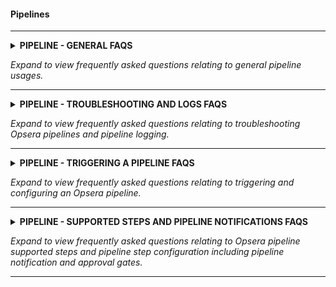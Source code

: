 
#### Pipelines

____
<details>
<summary>
<b>PIPELINE - GENERAL FAQS</b>

</summary>

<details>
<summary>Can I publish the pipelines into a catalog?</summary>

>Yes, you can create a pipeline with the respective stages and go to the pipeline summary tab and select "publish" to publish the pipeline to your organization's private catalog of pipeline templates.
</details>

<details>
<summary>I deleted a tool in Tool Registry. What happens to the pipelines using that tool?</summary>

>Pipelines will fail without the Tool Registry.
</details>

<details>
<summary>Can I migrate my Github Yaml pipelines to Opsera pipelines?</summary>

>Opsera offers drag and drop pipelines where users can build the stages of the pipeline in minutes without the need of YAML and pipeline can be published in the catalog for other users to reuse it.
</details>

<details>
  <summary>Do we have to configure pipelines/steps everytime before running them? </summary>

>Not required, once the pipeline is set up, users do not have to update or reconfigure the pipelines unless there is a change in the branch
</details>

<details>
<summary>Can we configure steps to run in parallel?</summary>

>Yes, users can add parallel step within a pipeline and trigger up to 5 pipeline at a time.
</details>

<details>
<summary>Can I invoke a pipeline through a pipeline? </summary>

>Yes, Users can add parallel or child pipeline step and trigger another pipeline through a pipeline.
</details>

<details>
  <summary>What happens to webhook, when I delete my pipeline?</summary>

>Webhook registered within pipeline will be deleted and users has to manually go to SCM and delete the registered webhook.
</details>

<details>
<summary>Can I multiselect Pipeline and delete or apply access rule to multiple pipelines?</summary>

>No, This functionality is part of the roadmap and will be implemented as part of Q3 2022.
</details>

<details>
<summary>I have pipelines in other tools (Bamboo, Jenkins), is there easy way to import those pipelines to opsera? </summary>

>No, Opsera is no code platform where Pipelines are constructed using drag and drop option.
</details>

<details>
<summary>Can pipelines be versioned?</summary>

>Yes, you can copy the YAML files into your SCM. We are working on providing an option to sync the configuration directly into your repo (Roadmap item).
</details>

<details>
<summary>Do I have to write groovy script in jenkins to build the pipelines?</summary>

>No, Opsera is no code orchestration platform where Pipelines are constructed using drag and drop option.
</details>
</details>

*Expand to view frequently asked questions relating to general pipeline usages.*

----

<details>
<summary>
<b>PIPELINE - TROUBLESHOOTING AND LOGS FAQS</b>

</summary>

<details>
<summary>How can I troubleshoot a failing pipeline before contacting Opsera Support?</summary>

>Check for the pipeline summary logs and if you see any logs that says authentication error then go to tool registry by clicking 3 dots in the pipeline and test the connection of the tool to Opsera. If the connection is success open a ticket with Opsera [**Opsera Support**](https://opsera.atlassian.net/servicedesk/customer/portal/2). If the connection fails in Tool Registry, contact the admin and seek support to change the password, secret or token.
</details>

<details>
<summary>Where can I go to for guidance, when I have trouble setting up a Step/Pipeline?</summary>

>[**Opsera Help Documentation**](https://opsera.atlassian.net/wiki/spaces/OE/overview)
</details>

<details>
<summary>My pipeline is stuck. What should I do next?</summary>

>Look at the pipeline summary logs, if the logs are streaming then wait for the pipeline to complete, If there is no log activity for last 55 mins , Reset the pipeline with reset option on top the screen and re run the pipeline.
</details>

<details>
<summary>What should I do when my pipeline in Opsera is keep running for more than an hour?</summary>

>Look at the pipeline summary logs, if the logs are streaming then wait for the pipeline to complete, If there is no log activity for last 55 mins , Reset the pipeline with reset option on top the screen and re run the pipeline
</details>

<details>
<summary>How do I recover deleted pipelines?</summary>

>Deleted pipeline cannot be retrieved but users can make a copy of the pipeline and keep it in catalog for back up
</details>

<details>
<summary>How do I view full logs of my completed pipeline? </summary>

>Go to Pipelines --> Pipeline -->  Summary --> Log summary --> Select the pipeline run #
</details>

<details>
<summary>Is there way to see pipeline update history? </summary>

>This feature is part of the roadmap and we are planning to implement this part of Q3 2022 roadmap.
</details>

<details>
<summary>Can the pipeline logs be downloaded?</summary>

>Yes, Users can download the pipeline logs under build blueprint section. Click the PDF icon on right side top of the logs
</details>

</details>

*Expand to view frequently asked questions relating to troubleshooting Opsera pipelines and pipeline logging.*

----
<details>
<summary>
<b>PIPELINE - TRIGGERING A PIPELINE FAQS</b>

</summary>

<details>
<summary>What are the different ways I can trigger a pipeline in Opsera? </summary>

>Pipelines can be triggered via Schedule pipeline in Pipeline summary view, via CLI, Post commit hook(PCH) and Start pipeline button in Pipeline workflow.
</details>


<details>
  <summary>Is it possible to run a pipeline at a scheduled time?</summary>

>Yes, Please set up schedule in pipeline Summary view under scheduler
</details>


<details>
  <summary>Is it possible to chain pipelines? Can the end of 1 pipeline trigger another one?</summary>

>Yes, Users can add parallel or child pipeline step and trigger another pipeline through a pipeline
</details>

</details>


*Expand to view frequently asked questions relating to triggering and configuring an Opsera pipeline.*

----
<details>
<summary>
<b>PIPELINE - SUPPORTED STEPS AND PIPELINE NOTIFICATIONS FAQS</b>

</summary>

<details>
<summary>What kind of Deployments does Opsera support? </summary>

>We support Custom scripts, Gitops, native cloud deployments for Azure and AWS, ArgoCD, Octopus based deployments
</details>


<details>
  <summary>What is Command Line step used for? </summary>

>Command line step can be used to write custom scripts for various use cases like build, deploy, code scan, terraform etc.
</details>


<details>
  <summary>Can we get notified in Slack/MS Teams when a pipeline fails?</summary>

>Yes, Slack, MS teams can be configured via Tool registry and users can get notifications on completion, all activity or during failure. Email notification is available as well.
</details>


<details>
  <summary>I want my own approval gate for Sonar. Can I set it up in Opsera?  </summary>

>Yes, Approval gate can be added between any stage within pipeline. For more information on setting up Approval Gate step, visit the [**Approval Gate Setup Help Documentation**](https://opsera.atlassian.net/l/c/1Xde12e1).
</details>


<details>
  <summary>I need to send slack notification for all pipeline triggers. Is there a global notification setting or is there way to setup notification on a group of pipelines</summary>

>No, This functionality is not available and do not have plans to launch this feature in 2022.
</details>

</details>


*Expand to view frequently asked questions relating to Opsera pipeline supported steps and pipeline step configuration including pipeline notification and approval gates.*

----